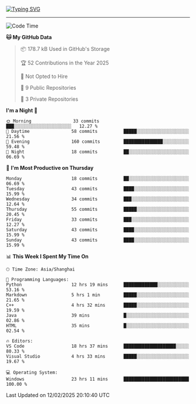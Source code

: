 <a href="https://git.io/typing-svg"><img src="https://readme-typing-svg.demolab.com?font=Jersey+10&size=33&pause=1000&color=0077B8&vCenter=true&width=429&height=46&lines=JACK_GDN+IS+WATCHING+YOU!" alt="Typing SVG" /></a>

---

<!--START_SECTION:waka-->
![Code Time](http://img.shields.io/badge/Code%20Time-83%20hrs%205%20mins-blue)

**🐱 My GitHub Data** 

> 📦 178.7 kB Used in GitHub's Storage 
 > 
> 🏆 52 Contributions in the Year 2025
 > 
> 🚫 Not Opted to Hire
 > 
> 📜 9 Public Repositories 
 > 
> 🔑 3 Private Repositories 
 > 
**I'm a Night 🦉** 

```text
🌞 Morning                33 commits          ███░░░░░░░░░░░░░░░░░░░░░░   12.27 % 
🌆 Daytime                58 commits          █████░░░░░░░░░░░░░░░░░░░░   21.56 % 
🌃 Evening                160 commits         ███████████████░░░░░░░░░░   59.48 % 
🌙 Night                  18 commits          ██░░░░░░░░░░░░░░░░░░░░░░░   06.69 % 
```
📅 **I'm Most Productive on Thursday** 

```text
Monday                   18 commits          ██░░░░░░░░░░░░░░░░░░░░░░░   06.69 % 
Tuesday                  43 commits          ████░░░░░░░░░░░░░░░░░░░░░   15.99 % 
Wednesday                34 commits          ███░░░░░░░░░░░░░░░░░░░░░░   12.64 % 
Thursday                 55 commits          █████░░░░░░░░░░░░░░░░░░░░   20.45 % 
Friday                   33 commits          ███░░░░░░░░░░░░░░░░░░░░░░   12.27 % 
Saturday                 43 commits          ████░░░░░░░░░░░░░░░░░░░░░   15.99 % 
Sunday                   43 commits          ████░░░░░░░░░░░░░░░░░░░░░   15.99 % 
```


📊 **This Week I Spent My Time On** 

```text
🕑︎ Time Zone: Asia/Shanghai

💬 Programming Languages: 
Python                   12 hrs 19 mins      █████████████░░░░░░░░░░░░   53.16 % 
Markdown                 5 hrs 1 min         █████░░░░░░░░░░░░░░░░░░░░   21.65 % 
C++                      4 hrs 32 mins       █████░░░░░░░░░░░░░░░░░░░░   19.59 % 
Java                     39 mins             █░░░░░░░░░░░░░░░░░░░░░░░░   02.86 % 
HTML                     35 mins             █░░░░░░░░░░░░░░░░░░░░░░░░   02.54 % 

🔥 Editors: 
VS Code                  18 hrs 37 mins      ████████████████████░░░░░   80.33 % 
Visual Studio            4 hrs 33 mins       █████░░░░░░░░░░░░░░░░░░░░   19.67 % 

💻 Operating System: 
Windows                  23 hrs 11 mins      █████████████████████████   100.00 % 
```


 Last Updated on 12/02/2025 20:10:40 UTC
<!--END_SECTION:waka-->
